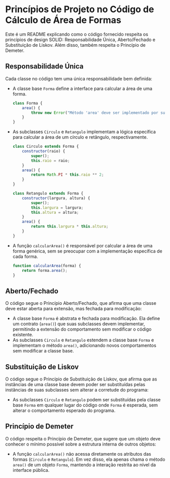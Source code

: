 # Princípios de Projeto no Código de Cálculo de Área de Formas

Este é um README explicando como o código fornecido respeita os princípios de design SOLID: Responsabilidade Única, Aberto/Fechado e Substituição de Liskov. Além disso, também respeita o Princípio de Demeter.

## Responsabilidade Única

Cada classe no código tem uma única responsabilidade bem definida:

- A classe base `Forma` define a interface para calcular a área de uma forma.
    ```javascript
    class Forma {
        area() {
            throw new Error("Método 'area' deve ser implementado por subclasses");
        }
    }
- As subclasses `Circulo` e `Retangulo` implementam a lógica específica para calcular a área de um círculo e retângulo, respectivamente.
    ```javascript
    class Circulo extends Forma {
        constructor(raio) {
            super();
            this.raio = raio;
        }
        area() {
            return Math.PI * this.raio ** 2;
        }
    }

    class Retangulo extends Forma {
        constructor(largura, altura) {
            super();
            this.largura = largura;
            this.altura = altura;
        }
        area() {
            return this.largura * this.altura;
        }
    }
- A função `calcularArea()` é responsável por calcular a área de uma forma genérica, sem se preocupar com a implementação específica de cada forma.
    ```javascript
    function calcularArea(forma) {
        return forma.area();
    }
## Aberto/Fechado

O código segue o Princípio Aberto/Fechado, que afirma que uma classe deve estar aberta para extensão, mas fechada para modificação:

- A classe base `Forma` é abstrata e fechada para modificação. Ela define um contrato (`area()`) que suas subclasses devem implementar, permitindo a extensão do comportamento sem modificar o código existente.
- As subclasses `Circulo` e `Retangulo` estendem a classe base `Forma` e implementam o método `area()`, adicionando novos comportamentos sem modificar a classe base.

## Substituição de Liskov

O código segue o Princípio de Substituição de Liskov, que afirma que as instâncias de uma classe base devem poder ser substituídas pelas instâncias de suas subclasses sem alterar a corretude do programa:

- As subclasses `Circulo` e `Retangulo` podem ser substituídas pela classe base `Forma` em qualquer lugar do código onde `Forma` é esperada, sem alterar o comportamento esperado do programa.

## Princípio de Demeter

O código respeita o Princípio de Demeter, que sugere que um objeto deve conhecer o mínimo possível sobre a estrutura interna de outros objetos:

- A função `calcularArea()` não acessa diretamente os atributos das formas (`Circulo` e `Retangulo`). Em vez disso, ela apenas chama o método `area()` de um objeto `Forma`, mantendo a interação restrita ao nível da interface pública.


